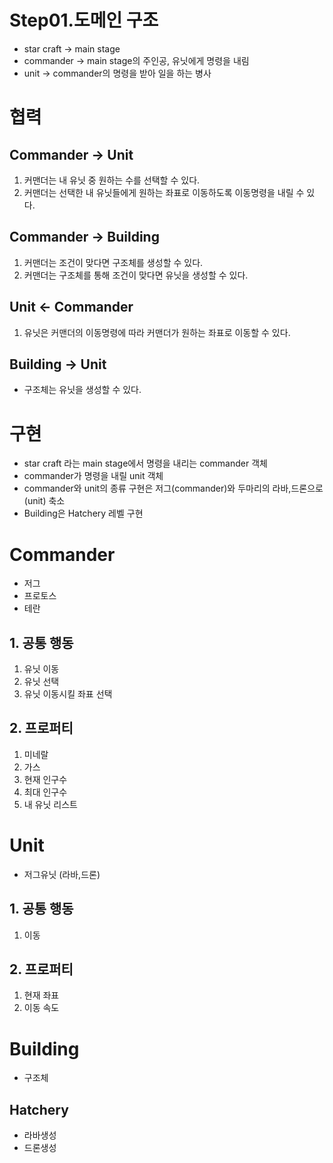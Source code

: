 # Step01.도메인 구조

- star craft → main stage
- commander → main stage의 주인공, 유닛에게 명령을 내림
- unit → commander의 명령을 받아 일을 하는 병사

# 협력

## Commander → Unit
1. 커맨더는 내 유닛 중 원하는 수를 선택할 수 있다.
2. 커맨더는 선택한 내 유닛들에게 원하는 좌표로 이동하도록 이동명령을 내릴 수 있다.

## Commander -> Building
1. 커맨더는 조건이 맞다면 구조체를 생성할 수 있다.
2. 커맨더는 구조체를 통해 조건이 맞다면 유닛을 생성할 수 있다.
## Unit ← Commander

1. 유닛은 커맨더의 이동명령에 따라 커맨더가 원하는 좌표로 이동할 수 있다.

## Building -> Unit
- 구조체는 유닛을 생성할 수 있다.

# 구현
- star craft 라는 main stage에서 명령을 내리는 commander 객체
- commander가 명령을 내릴 unit 객체
- commander와 unit의 종류 구현은 저그(commander)와 두마리의 라바,드론으로(unit) 축소
- Building은 Hatchery 레벨 구현

# Commander
- 저그
- 프로토스
- 테란
## 1. 공통 행동
1. 유닛 이동
2. 유닛 선택
3. 유닛 이동시킬 좌표 선택
## 2. 프로퍼티
1. 미네랄
2. 가스
3. 현재 인구수
4. 최대 인구수
5. 내 유닛 리스트
# Unit
- 저그유닛 (라바,드론)
## 1. 공통 행동
1. 이동
## 2. 프로퍼티
1. 현재 좌표
2. 이동 속도

# Building
- 구조체
## Hatchery
- 라바생성
- 드론생성
